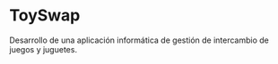 # ToySwap
Desarrollo de una aplicación informática de gestión de intercambio de juegos y juguetes. 
